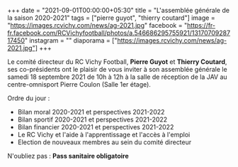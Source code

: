 +++
date = "2021-09-01T00:00:00+05:30"
title = "L'assemblée générale de la saison 2020-2021"
tags = ["pierre guyot", "thierry coutard"]
image = "https://images.rcvichy.com/news/ag-2021.jpg"
facebook = "https://fr-fr.facebook.com/RCVichyfootball/photos/a.546686295755921/1317070928717450"
instagram = ""
diaporama = ["https://images.rcvichy.com/news/ag-2021.jpg"]
+++

Le comité directeur du RC Vichy Football, **Pierre Guyot** et **Thierry Coutard**, ses co-présidents ont le plaisir de vous inviter à son assemblée générale le samedi 18 septembre 2021 de 10h à 12h à la salle de réception de la JAV au centre-omnisport Pierre Coulon (Salle 1er étage).

Ordre du jour :

* Bilan moral 2020-2021 et perspectives 2021-2022
* Bilan sportif 2020-2021 et perspectives 2021-2022
* Bilan financier 2020-2021 et perspectives 2021-2022
* Le RC Vichy et l'aide à l'apprentissage et l'accès à l'emploi
* Election de nouveaux membres au sein du comité directeur

N'oubliez pas : **Pass sanitaire obligatoire**
